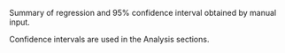 Summary of regression and 95% confidence interval obtained by manual input.

Confidence intervals are used in the Analysis sections.


